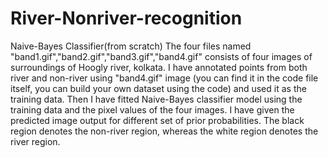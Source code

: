 # River-Nonriver-recognition
Naive-Bayes Classifier(from scratch)
The four files named "band1.gif","band2.gif","band3.gif","band4.gif" consists of four images of surroundings of Hoogly river, kolkata. I have annotated points from both river and non-river using
"band4.gif" image (you can find it in the code file itself, you can build your own dataset using the code) and used it as the training data. Then I have fitted Naive-Bayes classifier model using the training data and the pixel values 
of the four images. 
I have given the predicted image output for different set of prior probabilities. The black region denotes the non-river region, whereas the white region denotes the river region.  
